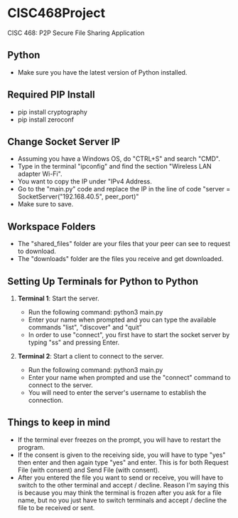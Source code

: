 # CISC468Project
CISC 468: P2P Secure File Sharing Application

## Python
- Make sure you have the latest version of Python installed.

## Required PIP Install
- pip install cryptography
- pip install zeroconf

## Change Socket Server IP
- Assuming you have a Windows OS, do "CTRL+S" and search "CMD". 
- Type in the terminal "ipconfig" and find the section "Wireless LAN adapter Wi-Fi". 
- You want to copy the IP under "IPv4 Address.
- Go to the "main.py" code and replace the IP in the line of code "server = SocketServer("192.168.40.5", peer_port)"
- Make sure to save.

## Workspace Folders
- The "shared_files" folder are your files that your peer can see to request to download.
- The "downloads" folder are the files you receive and get downloaded.

## Setting Up Terminals for Python to Python
1. **Terminal 1**: Start the server.
   - Run the following command:
     python3 main.py
   - Enter your name when prompted and you can type the available commands "list", "discover" and "quit"
   - In order to use "connect", you first have to start the socket server by typing "ss" and pressing Enter.

2. **Terminal 2**: Start a client to connect to the server.
   - Run the following command:
     python3 main.py
   - Enter your name when prompted and use the "connect" command to connect to the server.
   - You will need to enter the server's username to establish the connection.

## Things to keep in mind
- If the terminal ever freezes on the prompt, you will have to restart the program.
- If the consent is given to the receiving side, you will have to type "yes" then enter and then again type "yes" and enter. This is for both Request File (with consent) and Send File (with consent).
- After you entered the file you want to send or receive, you will have to switch to the other terminal and accept / decline. Reason I'm saying this is because you may think the terminal is frozen after you ask for a file name, but no you just have to switch terminals and accept / decline the file to be received or sent.